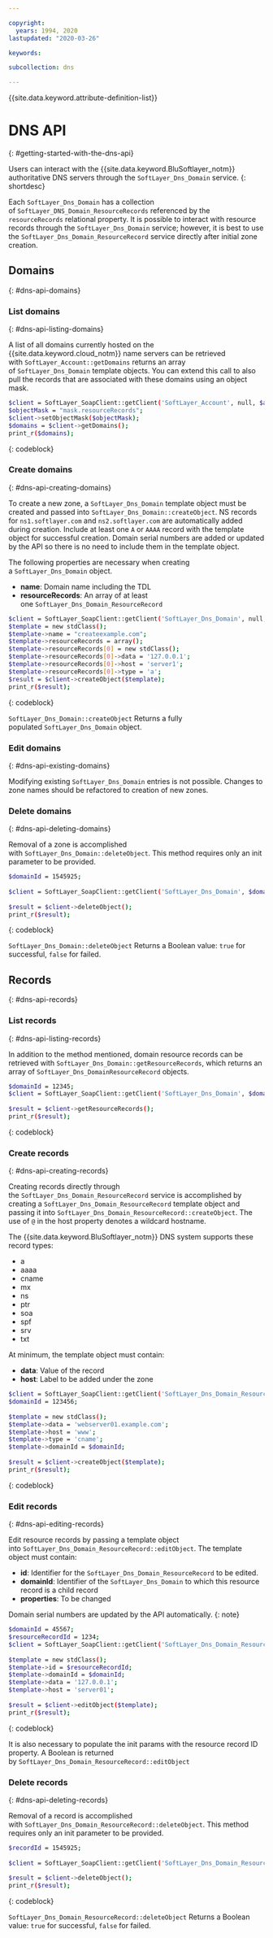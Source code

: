 ```yaml
---

copyright:
  years: 1994, 2020
lastupdated: "2020-03-26"

keywords: 

subcollection: dns

---
```


{{site.data.keyword.attribute-definition-list}}

# DNS API
{: #getting-started-with-the-dns-api}

Users can interact with the {{site.data.keyword.BluSoftlayer_notm}} authoritative DNS servers through the `SoftLayer_Dns_Domain` service.
{: shortdesc}

Each `SoftLayer_Dns_Domain` has a collection of `SoftLayer_DNS_Domain_ResourceRecords` referenced by the `resourceRecords` relational property. It is possible to interact with resource records through the `SoftLayer_Dns_Domain` service; however, it is best to use the `SoftLayer_Dns_Domain_ResourceRecord` service directly after initial zone creation.

## Domains
{: #dns-api-domains}

### List domains
{: #dns-api-listing-domains}

A list of all domains currently hosted on the {{site.data.keyword.cloud_notm}} name servers can be retrieved with `SoftLayer_Account::getDomains` returns an array of `SoftLayer_Dns_Domain` template objects. You can extend this call to also pull the records that are associated with these domains using an object mask.

```sh
$client = SoftLayer_SoapClient::getClient('SoftLayer_Account', null, $apiUser, $apiKey);
$objectMask = "mask.resourceRecords";
$client->setObjectMask($objectMask);
$domains = $client->getDomains();
print_r($domains);
```
{: codeblock}

### Create domains
{: #dns-api-creating-domains}

To create a new zone, a `SoftLayer_Dns_Domain` template object must be created and passed into `SoftLayer_Dns_Domain::createObject`. NS records for `ns1.softlayer.com` and `ns2.softlayer.com` are automatically added during creation. Include at least one `A` or `AAAA` record with the template object for successful creation. Domain serial numbers are added or updated by the API so there is no need to include them in the template object.

The following properties are necessary when creating a `SoftLayer_Dns_Domain` object.
* **name**: Domain name including the TDL
* **resourceRecords**: An array of at least one `SoftLayer_Dns_Domain_ResourceRecord`

```sh
$client = SoftLayer_SoapClient::getClient('SoftLayer_Dns_Domain', null, $apiUser, $apiKey);
$template = new stdClass();
$template->name = "createexample.com";
$template->resourceRecords = array();
$template->resourceRecords[0] = new stdClass();
$template->resourceRecords[0]->data = '127.0.0.1';
$template->resourceRecords[0]->host = 'server1';
$template->resourceRecords[0]->type = 'a';
$result = $client->createObject($template);
print_r($result);
```
{: codeblock}

`SoftLayer_Dns_Domain::createObject` Returns a fully populated `SoftLayer_Dns_Domain` object.

### Edit domains
{: #dns-api-existing-domains}

Modifying existing `SoftLayer_Dns_Domain` entries is not possible. Changes to zone names should be refactored to creation of new zones.

### Delete domains
{: #dns-api-deleting-domains}

Removal of a zone is accomplished with `SoftLayer_Dns_Domain::deleteObject`. This method requires only an init parameter to be provided.

```sh
$domainId = 1545925;
 
$client = SoftLayer_SoapClient::getClient('SoftLayer_Dns_Domain', $domainId, $apiUser, $apiKey);
 
$result = $client->deleteObject();
print_r($result);
```
{: codeblock}

`SoftLayer_Dns_Domain::deleteObject` Returns a Boolean value: `true` for successful, `false` for failed.

## Records
{: #dns-api-records}

### List records
{: #dns-api-listing-records}

In addition to the method mentioned, domain resource records can be retrieved with `SoftLayer_Dns_Domain::getResourceRecords`, which returns an array of `SoftLayer_Dns_DomainResourceRecord` objects.

```sh
$domainId = 12345;
$client = SoftLayer_SoapClient::getClient('SoftLayer_Dns_Domain', $domainId, $apiUser, $apiKey);
 
$result = $client->getResourceRecords();
print_r($result);
```
{: codeblock}

### Create records
{: #dns-api-creating-records}

Creating records directly through the `SoftLayer_Dns_Domain_ResourceRecord` service is accomplished by creating a `SoftLayer_Dns_Domain_ResourceRecord` template object and passing it into `SoftLayer_Dns_Domain_ResourceRecord::createObject`. The use of `@` in the host property denotes a wildcard hostname.

The {{site.data.keyword.BluSoftlayer_notm}} DNS system supports these record types:
* a
* aaaa
* cname
* mx
* ns
* ptr
* soa
* spf
* srv
* txt

At minimum, the template object must contain:
* **data**: Value of the record
* **host**: Label to be added under the zone

```sh
$client = SoftLayer_SoapClient::getClient('SoftLayer_Dns_Domain_ResourceRecord', null, $apiUser, $apiKey);
$domainId = 123456;
 
$template = new stdClass();
$template->data = 'webserver01.example.com';
$template->host = 'www';
$template->type = 'cname';
$template->domainId = $domainId;
 
$result = $client->createObject($template);
print_r($result);
```
{: codeblock}

### Edit records
{: #dns-api-editing-records}

Edit resource records by passing a template object into `SoftLayer_Dns_Domain_ResourceRecord::editObject`. The template object must contain:

* **id**: Identifier for the `SoftLayer_Dns_Domain_ResourceRecord` to be edited.
* **domainId**: Identifier of the `SoftLayer_Dns_Domain` to which this resource record is a child record
* **properties**: To be changed

Domain serial numbers are updated by the API automatically.
{: note}

```sh
$domainId = 45567;
$resourceRecordId = 1234;
$client = SoftLayer_SoapClient::getClient('SoftLayer_Dns_Domain_ResourceRecord', $resourceRecordId, $apiUser, $apiKey);
 
$template = new stdClass();
$template->id = $resourceRecordId;
$template->domainId = $domainId;
$template->data = '127.0.0.1';
$template->host = 'server01';
 
$result = $client->editObject($template);
print_r($result);
```
{: codeblock}

It is also necessary to populate the init params with the resource record ID property. A Boolean is returned by `SoftLayer_Dns_Domain_ResourceRecord::editObject`

### Delete records
{: #dns-api-deleting-records}

Removal of a record is accomplished with `SoftLayer_Dns_Domain_ResourceRecord::deleteObject`. This method requires only an init parameter to be provided.

```sh
$recordId = 1545925;
 
$client = SoftLayer_SoapClient::getClient('SoftLayer_Dns_Domain_ResourceRecord', $recordId, $apiUser, $apiKey);
 
$result = $client->deleteObject();
print_r($result);
```
{: codeblock}

`SoftLayer_Dns_Domain_ResourceRecord::deleteObject` Returns a Boolean value: `true` for successful, `false` for failed.
